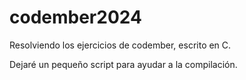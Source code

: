 # codember2024
Resolviendo los ejercicios de codember, escrito en C.

Dejaré un pequeño script para ayudar a la compilación.
